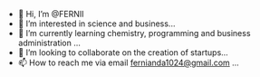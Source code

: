 - 👋 Hi, I’m @FERNII
- 👀 I’m interested in science and business...
- 🌱 I’m currently learning chemistry, programming and business administration ...
- 💞️ I’m looking to collaborate on the creation of startups...
- 📫 How to reach me via email fernianda1024@gmail.com ...

<!---
FERNII/FERNII is a ✨ special ✨ repository because its `README.md` (this file) appears on your GitHub profile.
You can click the Preview link to take a look at your changes.
--->
